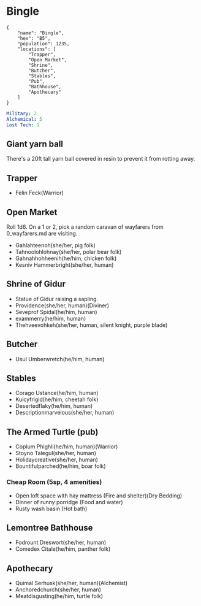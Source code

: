 # Bingle

```
{
    "name": "Bingle",
    "hex": "B5",
    "population": 1235,
    "locations": [
        "Trapper",
        "Open Market",
        "Shrine",
        "Butcher",
        "Stables",
        "Pub",
        "Bathhouse",
        "Apothecary"
    ]
}
```

```yml
Military: 2
Alchemical: 5
Lost Tech: 1
```

## Giant yarn ball
There's a 20ft tall yarn ball covered in resin to prevent it from rotting away.

## Trapper
- Felin Feck(Warrior)

## Open Market
Roll 1d6. On a 1 or 2, pick a random caravan of wayfarers from 0_wayfarers.md are visiting.
- Gahlahteenoh(she/her, pig folk)
- Tahnoolohlohnay(she/her, polar bear folk)
- Gahnahhohheenih(he/him, chicken folk)
- Kesniv Hammerbright(she/her, human)

## Shrine of Gidur
- Statue of Gidur raising a sapling.
- Providence(she/her, human)(Diviner)
- Seveprof Spidal(he/him, human)
- exammerry(he/him, human)
- Thehveevohkeh(she/her, human, silent knight, purple blade)

## Butcher
- Usul Umberwretch(he/him, human)

## Stables
- Corago Ustance(he/him, human)
- Kuicyfrigid(he/him, cheetah folk)
- Desertedflaky(he/him, human)
- Descriptionmarvelous(she/her, human)

## The Armed Turtle (pub)
- Coplum Phighli(he/him, human)(Warrior)
- Stoyno Talegul(she/her, human)
- Holidaycreative(she/her, human)
- Bountifulparched(he/him, boar folk)

### Cheap Room (5sp, 4 amenities)
- Open loft space with hay mattress (Fire and shelter)(Dry Bedding)
- Dinner of runny porridge (Food and water)
- Rusty wash basin (Hot bath)

## Lemontree Bathhouse
- Fodrount Dreswort(she/her, human)
- Comedex Citale(he/him, panther folk)

## Apothecary
- Quimal Serhusk(she/her, human)(Alchemist)
- Anchoredchurch(she/her, human)
- Meatdisgusting(he/him, turtle folk)